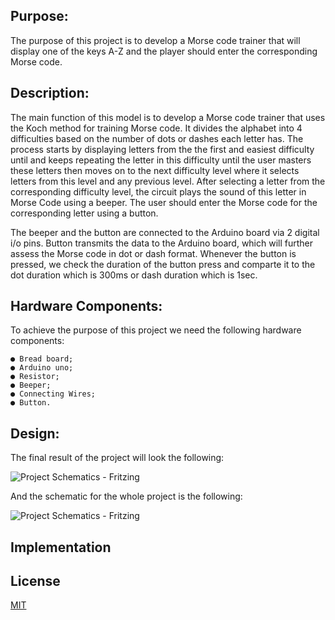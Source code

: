 
## Purpose:

  The purpose of this project is to develop a Morse code trainer that will display one of
  the keys A-Z and the player should enter the corresponding Morse code.
 
## Description:

  The main function of this model is to develop a Morse code trainer that uses the Koch method for training Morse code. It divides the alphabet into 4 difficulties based on the number of dots or dashes each letter has. The process starts by displaying letters from the  the first and easiest difficulty until and keeps repeating the letter in this difficulty until the user masters these letters then moves on to the next difficulty level where it selects letters from this level and any previous level. After selecting a letter from the corresponding difficulty level, the circuit plays the sound of this letter in Morse Code using a beeper. The user should enter the Morse code for the corresponding letter using a button.
  
  The beeper and
   the button are connected to the Arduino board via 2 digital i/o pins. Button transmits the data
  to the Arduino board, which will further assess the Morse code in dot or dash format.
  Whenever the button is pressed, we check the duration of the button press and comparte it to the dot duration which is 300ms or dash duration which is 1sec.
  
## Hardware Components:

  To achieve the purpose of this project we need the following hardware components:
  
    ● Bread board;
    ● Arduino uno;
    ● Resistor;
    ● Beeper;
    ● Connecting Wires;
    ● Button.

## Design:

  The final result of the project will look the following:
  
  ![Project Schematics - Fritzing](https://i.imgur.com/Vr5dwgv.png)
  
  And the schematic for the whole project is the following:
  
  ![Project Schematics - Fritzing](https://i.imgur.com/N72nYAS.png)

## Implementation

## License
[MIT](https://choosealicense.com/licenses/mit/)
